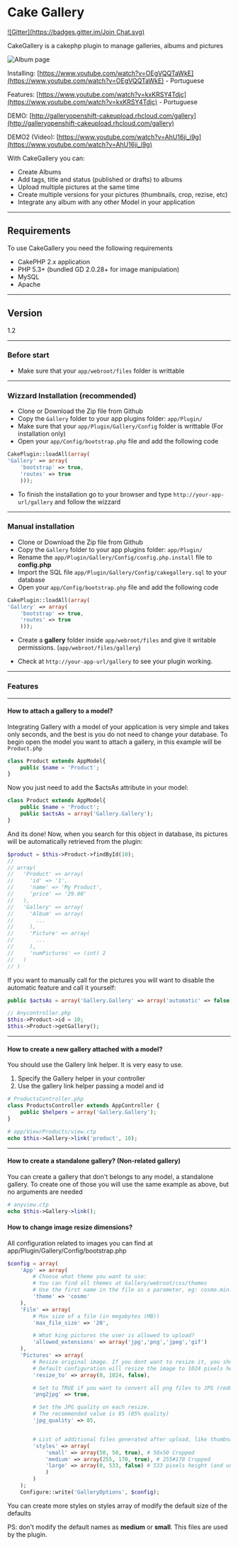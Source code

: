 Cake Gallery
=========
[![Gitter](https://badges.gitter.im/Join Chat.svg)](https://gitter.im/hugodias/cakegallery?utm_source=badge&utm_medium=badge&utm_campaign=pr-badge&utm_content=badge)

CakeGallery is a cakephp plugin to manage galleries, albums and pictures

![Album page](https://dl.dropboxusercontent.com/u/17997827/Screenshot%202015-01-12%2010.34.55.png)

Installing: [https://www.youtube.com/watch?v=OEgVQQTaWkE](https://www.youtube.com/watch?v=OEgVQQTaWkE) - Portuguese

Features: [https://www.youtube.com/watch?v=kxKRSY4Tdjc](https://www.youtube.com/watch?v=kxKRSY4Tdjc) - Portuguese

DEMO: [http://galleryopenshift-cakeupload.rhcloud.com/gallery](http://galleryopenshift-cakeupload.rhcloud.com/gallery)

DEMO2 (Video): [https://www.youtube.com/watch?v=AhU16ji_i9g](https://www.youtube.com/watch?v=AhU16ji_i9g)

With CakeGallery you can:

* Create Albums
* Add tags, title and status (published or drafts) to albums
* Upload multiple pictures at the same time
* Create multiple versions for your pictures (thumbnails, crop, rezise, etc)
* Integrate any album with any other Model in your application

---

## Requirements
To use CakeGallery you need the following requirements

* CakePHP 2.x application
* PHP 5.3+ (bundled GD 2.0.28+ for image manipulation)
* MySQL
* Apache

---

## Version
1.2

---

### Before start
* Make sure that your `app/webroot/files` folder is writtable

---

### Wizzard Installation (recommended)
* Clone or Download the Zip file from Github
* Copy the `Gallery` folder to your app plugins folder: `app/Plugin/`
* Make sure that your `app/Plugin/Gallery/Config` folder is writtable (For installation only)
* Open your `app/Config/bootstrap.php` file and add the following code

```php
CakePlugin::loadAll(array(
'Gallery' => array(
    'bootstrap' => true,
    'routes' => true
    )));
```
* To finish the installation go to your browser and type `http://your-app-url/gallery` and follow the wizzard

---

### Manual installation
* Clone or Download the Zip file from Github
* Copy the `Gallery` folder to your app plugins folder: `app/Plugin/`
* Rename the `app/Plugin/Gallery/Config/config.php.install` file to **config.php**
* Import the SQL file `app/Plugin/Gallery/Config/cakegallery.sql` to your database
* Open your `app/Config/bootstrap.php` file and add the following code

```php
CakePlugin::loadAll(array(
'Gallery' => array(
    'bootstrap' => true,
    'routes' => true
    )));
```
* Create a **gallery** folder inside `app/webroot/files` and give it writable permissions. (`app/webroot/files/gallery`)

* Check at `http://your-app-url/gallery` to see your plugin working.

---
### Features

---

#### How to attach a gallery to a model?

Integrating Gallery with a model of your application is very simple and takes only seconds, and the best is you do not need to change your database. To begin open the model you want to attach a gallery, in this example will be `Product.php`

```php
class Product extends AppModel{
    public $name = 'Product';
}
```
Now you just need to add the $actsAs attribute in your model:

```php
class Product extends AppModel{
	public $name = 'Product';
	public $actsAs = array('Gallery.Gallery');
}
```
And its done! Now, when you search for this object in database, its pictures will be automatically retrieved from the plugin:

```php
$product = $this->Product->findById(10);
//
// array(
//   'Product' => array(
//     'id' => '1',
//     'name' => 'My Product',
//     'price' => '29.00'
//   ),
//   'Gallery' => array(
//     'Album' => array(
//       ...
//     ),
//     'Picture' => array(
//       ...
//     ),
//     'numPictures' => (int) 2
//   )
// )
```

If you want to manually call for the pictures you will want to disable the automatic feature and call it yourself:

```php
public $actsAs = array('Gallery.Gallery' => array('automatic' => false));
```

```php
// Anycontroller.php
$this->Product->id = 10;
$this->Product->getGallery();
```

---

#### How to create a new gallery attached with a model?

You should use the Gallery link helper. It is very easy to use.

1. Specify the Gallery helper in your controller
2. Use the gallery link helper passing a model and id

```php
# ProductsController.php
class ProductsController extends AppController {
	public $helpers = array('Gallery.Gallery');
}
```

```php
# app/View/Products/view.ctp
echo $this->Gallery->link('product', 10);
```

---

#### How to create a standalone gallery? (Non-related gallery)

You can create a gallery that don't belongs to any model, a standalone gallery. To create one of those you will use the same example as above, but no arguments are needed

```php
# anyview.ctp
echo $this->Gallery->link();
```

#### How to change image resize dimensions?
All configuration related to images you can find at app/Plugin/Gallery/Config/bootstrap.php

```php
$config = array(
	'App' => array(
		# Choose what theme you want to use:
		# You can find all themes at Gallery/webroot/css/themes
		# Use the first name in the file as a parameter, eg: cosmo.min.css -> cosmo
		'theme' => 'cosmo'
	),
	'File' => array(
		# Max size of a file (in megabytes (MB))
		'max_file_size' => '20',

		# What king pictures the user is allowed to upload?
		'allowed_extensions' => array('jpg','png','jpeg','gif')
	),
	'Pictures' => array(
		# Resize original image. If you dont want to resize it, you should set a empty array, E.G: 'resize_to' => array()
		# Default configuration will resize the image to 1024 pixels height (and unlimited width)
		'resize_to' => array(0, 1024, false),

		# Set to TRUE if you want to convert all png files to JPG (reduce significantly image size)
		'png2jpg' => true,

		# Set the JPG quality on each resize.
		# The recommended value is 85 (85% quality)
		'jpg_quality' => 85,


		# List of additional files generated after upload, like thumbnails, banners, etc
		'styles' => array(
			'small' => array(50, 50, true), # 50x50 Cropped
			'medium' => array(255, 170, true), # 255#170 Cropped
			'large' => array(0, 533, false) # 533 pixels height (and unlimited width)
			)
		)
	);
	Configure::write('GalleryOptions', $config);
```

You can create more styles on styles array of modify the default size of the defaults

PS: don't modify the default names as **medium** or **small**. This files are used by the plugin.
